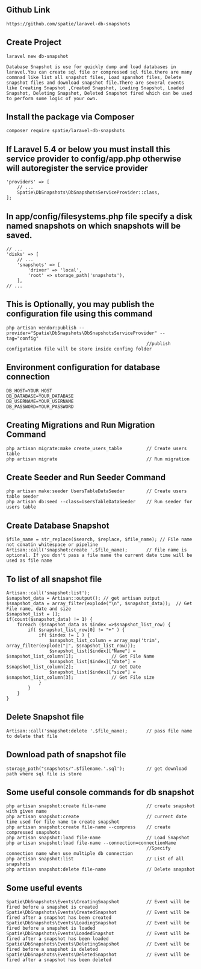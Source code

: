 ## Github Link 
	https://github.com/spatie/laravel-db-snapshots

## Create Project 
	laravel new db-snapshot

	Database Snapshot is use for quickly dump and load databases in laravel.You can create sql file or compressed sql file.there are many commnad like list all snapshot files, Load spanshot files, Delete snapshot files and download snapshot file.There are several events like Creating Snapshot ,Created Snapshot, Loading Snapshot, Loaded Snapshot, Deleting Snapshot, Deleted Snapshot fired which can be used to perform some logic of your own.

## Install the package via Composer
	composer require spatie/laravel-db-snapshots

## If Laravel 5.4 or below you must install this service provider to config/app.php otherwise will autoregister the service provider
	
	'providers' => [
		// ...
		Spatie\DbSnapshots\DbSnapshotsServiceProvider::class,
	];

## In app/config/filesystems.php file specify a disk named snapshots on which snapshots will be saved.

	// ...
	'disks' => [
		// ...
		'snapshots' => [
			'driver' => 'local',
			'root' => storage_path('snapshots'),
		],
	// ...    


## This is Optionally, you may publish the configuration file using this command	
	php artisan vendor:publish --provider="Spatie\DbSnapshots\DbSnapshotsServiceProvider" --tag="config"  
														//publish configutation file will be store inside confing folder

## Environment configuration for database connection

	DB_HOST=YOUR_HOST
	DB_DATABASE=YOUR_DATABASE
	DB_USERNAME=YOUR_USERNAME
	DB_PASSWORD=YOUR_PASSWORD

## Creating Migrations and Run Migration Command

	php artisan migrate:make create_users_table			// Create users table 
	php artisan migrate									// Run migration

## Create Seeder and Run Seeder Command

	php artisan make:seeder UsersTableDataSeeder 		// Create users table seeder 
	php artisan db:seed --class=UsersTableDataSeeder 	// Run seeder for users table

## Create Database Snapshot

	$file_name = str_replace($search, $replace, $file_name); // File name not conatin whitespace or pipeline
	Artisan::call('snapshot:create '.$file_name); 		// file name is optional. If you don't pass a file name the current date time will be used as file name

## To list of all snapshot file

	Artisan::call('snapshot:list');
	$snapshot_data = Artisan::output(); // get artisan output
	$snapshot_data = array_filter(explode("\n", $snapshot_data));  // Get File name, date and size
	$snapshot_list = [];
	if(count($snapshot_data) != 1) {
		foreach ($snapshot_data as $index =>$snapshot_list_row) {
			if( $snapshot_list_row[0] != "+" ) {               
				if( $index != 1 ) {                    
					$snapshot_list_column = array_map('trim', array_filter(explode("|", $snapshot_list_row)));	                
					$snapshot_list[$index]["Name"] = $snapshot_list_column[1];            	// Get File Name      
					$snapshot_list[$index]["date"] = $snapshot_list_column[2];				// Get Date 
					$snapshot_list[$index]["size"] = $snapshot_list_column[3];	            // Get File size                  
				} 
			}
		} 
	}

## Delete Snapshot file
	Artisan::call('snapshot:delete '.$file_name); 		// pass file name to delete that file

## Download path of snapshot file
	storage_path("snapshots/".$filename.'.sql'); 		// get download path where sql file is store

## Some useful console commands for db snapshot

	php artisan snapshot:create file-name   			// create snapshot with given name
	php artisan snapshot:create							// current date time used for file name to create snapshot
	php artisan snapshot:create file-name --compress 	// create compressed snapshots 
	php artisan snapshot:load file-name					// Load Snapshot
	php artisan snapshot:load file-name --connection=connectionName  
														//Specify connection name when use multiple db connection
	php artisan snapshot:list							// List of all snapshots
	php artisan snapshot:delete file-name 				// Delete snapshot 

## Some useful events

	Spatie\DbSnapshots\Events\CreatingSnapshot  		// Event will be fired before a snapshot is created
	Spatie\DbSnapshots\Events\CreatedSnapshot  			// Event will be fired after a snapshot has been created
	Spatie\DbSnapshots\Events\LoadingSnapshot  			// Event will be fired before a snapshot is loaded
	Spatie\DbSnapshots\Events\LoadedSnapshot  			// Event will be fired after a snapshot has been loaded
	Spatie\DbSnapshots\Events\DeletingSnapshot  		// Event will be fired before a snapshot is deleted
	Spatie\DbSnapshots\Events\DeletedSnapshot  			// Event will be fired after a snapshot has been deleted